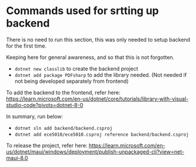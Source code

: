 # Commands used for srtting up backend

There is no need to run this section, this was only needed to setup backend for the first time.

Keeping here for general awareness, and so that this is not forgotten.


- `dotnet new classlib` to create the backend project
- `dotnet add package PDFsharp` to add the library needed. (Not needed if not being developed separately from frontend)


To add the backend to the frontend, refer here:
https://learn.microsoft.com/en-us/dotnet/core/tutorials/library-with-visual-studio-code?pivots=dotnet-8-0

In summary, run below:

- `dotnet sln add backend/backend.csproj`
- `dotnet add ece5010/ece5010.csproj reference backend/backend.csproj`


To release the project, refer here:
https://learn.microsoft.com/en-us/dotnet/maui/windows/deployment/publish-unpackaged-cli?view=net-maui-8.0

